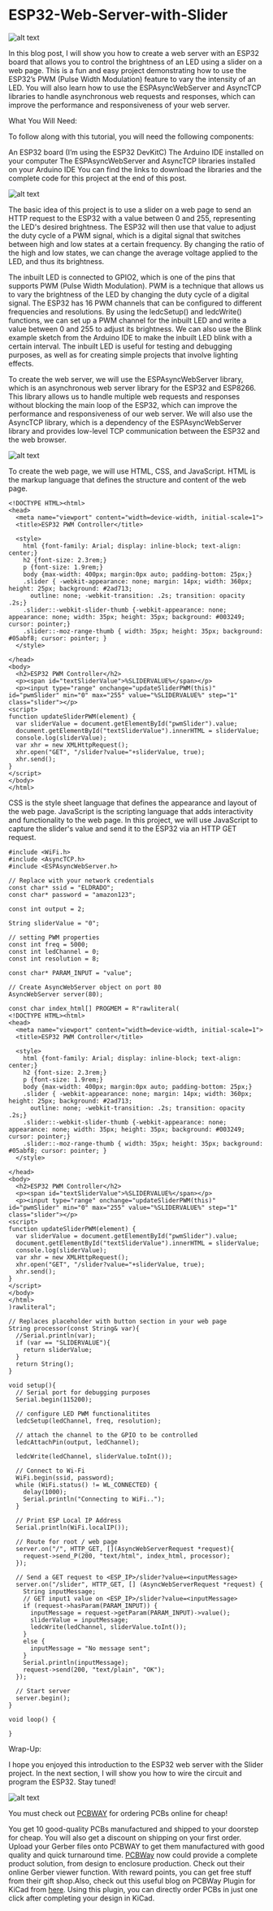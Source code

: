 # ESP32-Web-Server-with-Slider

![alt text](https://hackster.imgix.net/uploads/attachments/1671736/_77Hhry2YqG.blob?auto=compress%2Cformat&w=900&h=675&fit=min)

In this blog post, I will show you how to create a web server with an ESP32 board that allows you to control the brightness of an LED using a slider on a web page. This is a fun and easy project demonstrating how to use the ESP32’s PWM (Pulse Width Modulation) feature to vary the intensity of an LED. You will also learn how to use the ESPAsyncWebServer and AsyncTCP libraries to handle asynchronous web requests and responses, which can improve the performance and responsiveness of your web server.

What You Will Need:

To follow along with this tutorial, you will need the following components:

An ESP32 board (I’m using the ESP32 DevKitC)
The Arduino IDE installed on your computer
The ESPAsyncWebServer and AsyncTCP libraries installed on your Arduino IDE
You can find the links to download the libraries and the complete code for this project at the end of this post.

![alt text](https://hackster.imgix.net/uploads/attachments/1671734/image_wzreptHbEE.png?auto=compress%2Cformat&w=740&h=555&fit=max)

The basic idea of this project is to use a slider on a web page to send an HTTP request to the ESP32 with a value between 0 and 255, representing the LED's desired brightness. The ESP32 will then use that value to adjust the duty cycle of a PWM signal, which is a digital signal that switches between high and low states at a certain frequency. By changing the ratio of the high and low states, we can change the average voltage applied to the LED, and thus its brightness.

The inbuilt LED is connected to GPIO2, which is one of the pins that supports PWM (Pulse Width Modulation). PWM is a technique that allows us to vary the brightness of the LED by changing the duty cycle of a digital signal. The ESP32 has 16 PWM channels that can be configured to different frequencies and resolutions. By using the ledcSetup() and ledcWrite() functions, we can set up a PWM channel for the inbuilt LED and write a value between 0 and 255 to adjust its brightness. We can also use the Blink example sketch from the Arduino IDE to make the inbuilt LED blink with a certain interval. The inbuilt LED is useful for testing and debugging purposes, as well as for creating simple projects that involve lighting effects.

To create the web server, we will use the ESPAsyncWebServer library, which is an asynchronous web server library for the ESP32 and ESP8266. This library allows us to handle multiple web requests and responses without blocking the main loop of the ESP32, which can improve the performance and responsiveness of our web server. We will also use the AsyncTCP library, which is a dependency of the ESPAsyncWebServer library and provides low-level TCP communication between the ESP32 and the web browser.

![alt text](https://hackster.imgix.net/uploads/attachments/1671733/image_7s5OXaRiJW.png?auto=compress%2Cformat&w=740&h=555&fit=max)

To create the web page, we will use HTML, CSS, and JavaScript. HTML is the markup language that defines the structure and content of the web page.

```
<!DOCTYPE HTML><html>
<head>
  <meta name="viewport" content="width=device-width, initial-scale=1">
  <title>ESP32 PWM Controller</title>

  <style>
    html {font-family: Arial; display: inline-block; text-align: center;}
    h2 {font-size: 2.3rem;}
    p {font-size: 1.9rem;}
    body {max-width: 400px; margin:0px auto; padding-bottom: 25px;}
    .slider { -webkit-appearance: none; margin: 14px; width: 360px; height: 25px; background: #2ad713;
      outline: none; -webkit-transition: .2s; transition: opacity .2s;}
    .slider::-webkit-slider-thumb {-webkit-appearance: none; appearance: none; width: 35px; height: 35px; background: #003249; cursor: pointer;}
    .slider::-moz-range-thumb { width: 35px; height: 35px; background: #05abf8; cursor: pointer; } 
  </style>
  
</head>
<body>
  <h2>ESP32 PWM Controller</h2>
  <p><span id="textSliderValue">%SLIDERVALUE%</span></p>
  <p><input type="range" onchange="updateSliderPWM(this)" id="pwmSlider" min="0" max="255" value="%SLIDERVALUE%" step="1" class="slider"></p>
<script>
function updateSliderPWM(element) {
  var sliderValue = document.getElementById("pwmSlider").value;
  document.getElementById("textSliderValue").innerHTML = sliderValue;
  console.log(sliderValue);
  var xhr = new XMLHttpRequest();
  xhr.open("GET", "/slider?value="+sliderValue, true);
  xhr.send();
}
</script>
</body>
</html>
```

CSS is the style sheet language that defines the appearance and layout of the web page. JavaScript is the scripting language that adds interactivity and functionality to the web page. In this project, we will use JavaScript to capture the slider's value and send it to the ESP32 via an HTTP GET request.


```
#include <WiFi.h>
#include <AsyncTCP.h>
#include <ESPAsyncWebServer.h>

// Replace with your network credentials
const char* ssid = "ELDRADO";
const char* password = "amazon123";

const int output = 2;

String sliderValue = "0";

// setting PWM properties
const int freq = 5000;
const int ledChannel = 0;
const int resolution = 8;

const char* PARAM_INPUT = "value";

// Create AsyncWebServer object on port 80
AsyncWebServer server(80);

const char index_html[] PROGMEM = R"rawliteral(
<!DOCTYPE HTML><html>
<head>
  <meta name="viewport" content="width=device-width, initial-scale=1">
  <title>ESP32 PWM Controller</title>

  <style>
    html {font-family: Arial; display: inline-block; text-align: center;}
    h2 {font-size: 2.3rem;}
    p {font-size: 1.9rem;}
    body {max-width: 400px; margin:0px auto; padding-bottom: 25px;}
    .slider { -webkit-appearance: none; margin: 14px; width: 360px; height: 25px; background: #2ad713;
      outline: none; -webkit-transition: .2s; transition: opacity .2s;}
    .slider::-webkit-slider-thumb {-webkit-appearance: none; appearance: none; width: 35px; height: 35px; background: #003249; cursor: pointer;}
    .slider::-moz-range-thumb { width: 35px; height: 35px; background: #05abf8; cursor: pointer; } 
  </style>
  
</head>
<body>
  <h2>ESP32 PWM Controller</h2>
  <p><span id="textSliderValue">%SLIDERVALUE%</span></p>
  <p><input type="range" onchange="updateSliderPWM(this)" id="pwmSlider" min="0" max="255" value="%SLIDERVALUE%" step="1" class="slider"></p>
<script>
function updateSliderPWM(element) {
  var sliderValue = document.getElementById("pwmSlider").value;
  document.getElementById("textSliderValue").innerHTML = sliderValue;
  console.log(sliderValue);
  var xhr = new XMLHttpRequest();
  xhr.open("GET", "/slider?value="+sliderValue, true);
  xhr.send();
}
</script>
</body>
</html>
)rawliteral";

// Replaces placeholder with button section in your web page
String processor(const String& var){
  //Serial.println(var);
  if (var == "SLIDERVALUE"){
    return sliderValue;
  }
  return String();
}

void setup(){
  // Serial port for debugging purposes
  Serial.begin(115200);
  
  // configure LED PWM functionalitites
  ledcSetup(ledChannel, freq, resolution);
  
  // attach the channel to the GPIO to be controlled
  ledcAttachPin(output, ledChannel);
  
  ledcWrite(ledChannel, sliderValue.toInt());

  // Connect to Wi-Fi
  WiFi.begin(ssid, password);
  while (WiFi.status() != WL_CONNECTED) {
    delay(1000);
    Serial.println("Connecting to WiFi..");
  }

  // Print ESP Local IP Address
  Serial.println(WiFi.localIP());

  // Route for root / web page
  server.on("/", HTTP_GET, [](AsyncWebServerRequest *request){
    request->send_P(200, "text/html", index_html, processor);
  });

  // Send a GET request to <ESP_IP>/slider?value=<inputMessage>
  server.on("/slider", HTTP_GET, [] (AsyncWebServerRequest *request) {
    String inputMessage;
    // GET input1 value on <ESP_IP>/slider?value=<inputMessage>
    if (request->hasParam(PARAM_INPUT)) {
      inputMessage = request->getParam(PARAM_INPUT)->value();
      sliderValue = inputMessage;
      ledcWrite(ledChannel, sliderValue.toInt());
    }
    else {
      inputMessage = "No message sent";
    }
    Serial.println(inputMessage);
    request->send(200, "text/plain", "OK");
  });
  
  // Start server
  server.begin();
}
  
void loop() {
  
}
```
Wrap-Up:

I hope you enjoyed this introduction to the ESP32 web server with the Slider project. In the next section, I will show you how to wire the circuit and program the ESP32. Stay tuned!

![alt text](https://hackster.imgix.net/uploads/attachments/1518136/8_tJuwoRM3dI.JPG?auto=compress%2Cformat&w=740&h=555&fit=max)

You must check out [PCBWAY](https://www.pcbway.com/) for ordering PCBs online for cheap!

You get 10 good-quality PCBs manufactured and shipped to your doorstep for cheap. You will also get a discount on shipping on your first order. Upload your Gerber files onto PCBWAY to get them manufactured with good quality and quick turnaround time. [PCBWay](https://www.pcbway.com/) now could provide a complete product solution, from design to enclosure production. Check out their online Gerber viewer function. With reward points, you can get free stuff from their gift shop.Also, check out this useful blog on PCBWay Plugin for KiCad from [here](https://www.pcbway.com/blog/News/PCBWay_Plug_In_for_KiCad_3ea6219c.html). Using this plugin, you can directly order PCBs in just one click after completing your design in KiCad.


